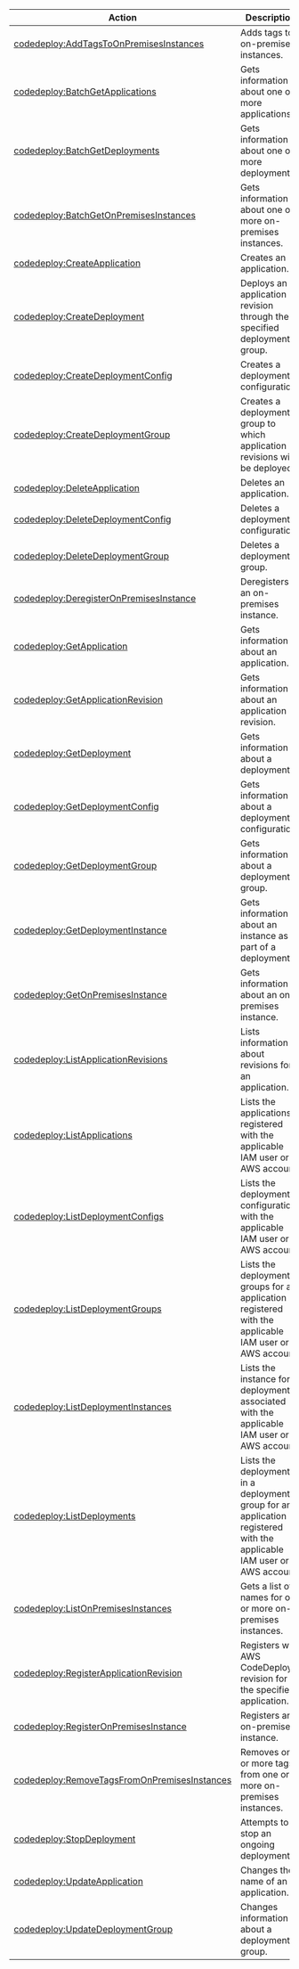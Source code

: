 | Action | Description | Resource | Condition |
| --- | --- | --- | --- |
| [codedeploy:AddTagsToOnPremisesInstances](http://docs.aws.amazon.com/codedeploy/latest/APIReference/API_AddTagsToOnPremisesInstances.html) | Adds tags to on-premises instances. | arn:aws:codedeploy:$region:$account:instance/$instance-id | - |
| [codedeploy:BatchGetApplications](http://docs.aws.amazon.com/codedeploy/latest/APIReference/API_BatchGetApplications.html) | Gets information about one or more applications. | * | - |
| [codedeploy:BatchGetDeployments](http://docs.aws.amazon.com/codedeploy/latest/APIReference/API_BatchGetDeployments.html) | Gets information about one or more deployments. | arn:aws:codedeploy:$region:$account:deploymentgroup:$application-name/$deployment-group-name | - |
| [codedeploy:BatchGetOnPremisesInstances](http://docs.aws.amazon.com/codedeploy/latest/APIReference/API_BatchGetOnPremisesInstances.html) | Gets information about one or more on-premises instances. | * | - |
| [codedeploy:CreateApplication](http://docs.aws.amazon.com/codedeploy/latest/APIReference/API_CreateApplication.html) | Creates an application. | arn:aws:codedeploy:$region:$account:application:$application-name | - |
| [codedeploy:CreateDeployment](http://docs.aws.amazon.com/codedeploy/latest/APIReference/API_CreateDeployment.html) | Deploys an application revision through the specified deployment group. | arn:aws:codedeploy:$region:$account:deploymentgroup:$application-name/$deployment-group-name | - |
| [codedeploy:CreateDeploymentConfig](http://docs.aws.amazon.com/codedeploy/latest/APIReference/API_CreateDeploymentConfig.html) | Creates a deployment configuration. | arn:aws:codedeploy:$region:$account:deploymentconfig:$deployment-configuration-name | - |
| [codedeploy:CreateDeploymentGroup](http://docs.aws.amazon.com/codedeploy/latest/APIReference/API_CreateDeploymentGroup.html) | Creates a deployment group to which application revisions will be deployed. | arn:aws:codedeploy:$region:$account:deploymentgroup:$application-name/$deployment-group-name | - |
| [codedeploy:DeleteApplication](http://docs.aws.amazon.com/codedeploy/latest/APIReference/API_DeleteApplication.html) | Deletes an application. | arn:aws:codedeploy:$region:$account:application:$application-name | - |
| [codedeploy:DeleteDeploymentConfig](http://docs.aws.amazon.com/codedeploy/latest/APIReference/API_DeleteDeploymentConfig.html) | Deletes a deployment configuration. | arn:aws:codedeploy:$region:$account:deploymentconfig:$deployment-configuration-name | - |
| [codedeploy:DeleteDeploymentGroup](http://docs.aws.amazon.com/codedeploy/latest/APIReference/API_DeleteDeploymentGroup.html) | Deletes a deployment group. | arn:aws:codedeploy:$region:$account:deploymentgroup:$application-name/$deployment-group-name | - |
| [codedeploy:DeregisterOnPremisesInstance](http://docs.aws.amazon.com/codedeploy/latest/APIReference/API_DeregisterOnPremisesInstance.html) | Deregisters an on-premises instance. | arn:aws:codedeploy:$region:$account:instance/$instance-id | - |
| [codedeploy:GetApplication](http://docs.aws.amazon.com/codedeploy/latest/APIReference/API_GetApplication.html) | Gets information about an application. | arn:aws:codedeploy:$region:$account:application:$application-name | - |
| [codedeploy:GetApplicationRevision](http://docs.aws.amazon.com/codedeploy/latest/APIReference/API_GetApplicationRevision.html) | Gets information about an application revision. | arn:aws:codedeploy:$region:$account:application:$application-name | - |
| [codedeploy:GetDeployment](http://docs.aws.amazon.com/codedeploy/latest/APIReference/API_GetDeployment.html) | Gets information about a deployment. | arn:aws:codedeploy:$region:$account:deploymentgroup:$application-name/$deployment-group-name | - |
| [codedeploy:GetDeploymentConfig](http://docs.aws.amazon.com/codedeploy/latest/APIReference/API_GetDeploymentConfig.html) | Gets information about a deployment configuration. | arn:aws:codedeploy:$region:$account:deploymentconfig:$deployment-configuration-name | - |
| [codedeploy:GetDeploymentGroup](http://docs.aws.amazon.com/codedeploy/latest/APIReference/API_GetDeploymentGroup.html) | Gets information about a deployment group. | arn:aws:codedeploy:$region:$account:deploymentgroup:$application-name/$deployment-group-name | - |
| [codedeploy:GetDeploymentInstance](http://docs.aws.amazon.com/codedeploy/latest/APIReference/API_GetDeploymentInstance.html) | Gets information about an instance as part of a deployment. | arn:aws:codedeploy:$region:$account:deploymentgroup:$application-name/$deployment-group-name | - |
| [codedeploy:GetOnPremisesInstance](http://docs.aws.amazon.com/codedeploy/latest/APIReference/API_GetOnPremisesInstance.html) | Gets information about an on-premises instance. | arn:aws:codedeploy:$region:$account:instance/$instance-id | - |
| [codedeploy:ListApplicationRevisions](http://docs.aws.amazon.com/codedeploy/latest/APIReference/API_ListApplicationRevisions.html) | Lists information about revisions for an application. | arn:aws:codedeploy:$region:$account:application:$application-name | - |
| [codedeploy:ListApplications](http://docs.aws.amazon.com/codedeploy/latest/APIReference/API_ListApplications.html) | Lists the applications registered with the applicable IAM user or AWS account. | * | - |
| [codedeploy:ListDeploymentConfigs](http://docs.aws.amazon.com/codedeploy/latest/APIReference/API_ListDeploymentConfigs.html) | Lists the deployment configurations with the applicable IAM user or AWS account. | * | - |
| [codedeploy:ListDeploymentGroups](http://docs.aws.amazon.com/codedeploy/latest/APIReference/API_ListDeploymentGroups.html) | Lists the deployment groups for an application registered with the applicable IAM user or AWS account. | arn:aws:codedeploy:$region:$account:deploymentgroup:$application-name/* | - |
| [codedeploy:ListDeploymentInstances](http://docs.aws.amazon.com/codedeploy/latest/APIReference/API_ListDeploymentInstances.html) | Lists the instance for a deployment associated with the applicable IAM user or AWS account. | arn:aws:codedeploy:$region:$account:deploymentgroup:$application-name/$deployment-group-name | - |
| [codedeploy:ListDeployments](http://docs.aws.amazon.com/codedeploy/latest/APIReference/API_ListDeployments.html) | Lists the deployments in a deployment group for an application registered with the applicable IAM user or AWS account. | arn:aws:codedeploy:$region:$account:deploymentgroup:$application-name/* | - |
| [codedeploy:ListOnPremisesInstances](http://docs.aws.amazon.com/codedeploy/latest/APIReference/API_ListOnPremisesInstances.html) | Gets a list of names for one or more on-premises instances. | * | - |
| [codedeploy:RegisterApplicationRevision](http://docs.aws.amazon.com/codedeploy/latest/APIReference/API_RegisterApplicationRevision.html) | Registers with AWS CodeDeploy a revision for the specified application. | arn:aws:codedeploy:$region:$account:application:$application-name | - |
| [codedeploy:RegisterOnPremisesInstance](http://docs.aws.amazon.com/codedeploy/latest/APIReference/API_RegisterOnPremisesInstance.html) | Registers an on-premises instance. | arn:aws:codedeploy:$region:$account:instance/$instance-id | - |
| [codedeploy:RemoveTagsFromOnPremisesInstances](http://docs.aws.amazon.com/codedeploy/latest/APIReference/API_RemoveTagsFromOnPremisesInstances.html) | Removes one or more tags from one or more on-premises instances. | arn:aws:codedeploy:$region:$account:instance/$instance-id | - |
| [codedeploy:StopDeployment](http://docs.aws.amazon.com/codedeploy/latest/APIReference/API_StopDeployment.html) | Attempts to stop an ongoing deployment. | arn:aws:codedeploy:$region:$account:deploymentgroup:$application-name/$deployment-group-name | - |
| [codedeploy:UpdateApplication](http://docs.aws.amazon.com/codedeploy/latest/APIReference/API_UpdateApplication.html) | Changes the name of an application. | arn:aws:codedeploy:$region:$account:application:$application-name | - |
| [codedeploy:UpdateDeploymentGroup](http://docs.aws.amazon.com/codedeploy/latest/APIReference/API_UpdateDeploymentGroup.html) | Changes information about a deployment group. | arn:aws:codedeploy:$region:$account:deploymentgroup:$application-name/$deployment-group-name | - |
